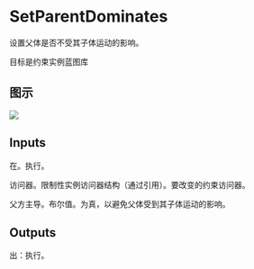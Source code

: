 # SetParentDominates

设置父体是否不受其子体运动的影响。

目标是约束实例蓝图库

## 图示

![]($-20221218-20273501.png)

## Inputs

在。执行。

访问器。限制性实例访问器结构（通过引用）。要改变的约束访问器。

父方主导。布尔值。为真，以避免父体受到其子体运动的影响。  

## Outputs

出：执行。
